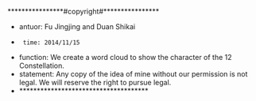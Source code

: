 \*\*\*\*\*\*\*\*\*\*\*\*\*\*\*\*#copyright#\*\*\*\*\*\*\*\*\*\*\*\*\*\*\*\*
*    antuor: Fu Jingjing and Duan Shikai
*      time: 2014/11/15
*  function: We create a word cloud to show the character of the 12 Constellation.
* statement: Any copy of the idea of mine without our permission is not legal. We  will reserve the right to pursue legal.
* \*\*\*\*\*\*\*\*\*\*\*\*\*\*\*\*\*\*\*\*\*\*\*\*\*\*\*\*\*\*\*\*\*\*\*\*\*
